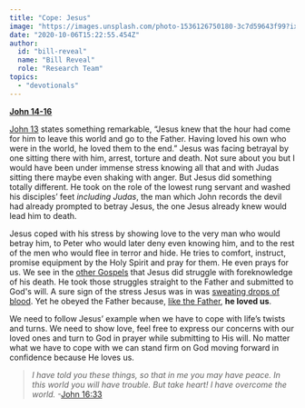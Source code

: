 ```yaml
---
title: "Cope: Jesus"
image: "https://images.unsplash.com/photo-1536126750180-3c7d59643f99?ixlib=rb-1.2.1&amp;q=85&amp;fm=jpg&amp;crop=entropy&amp;cs=srgb&amp;ixid=eyJhcHBfaWQiOjk2NjF9"
date: "2020-10-06T15:22:55.454Z"
author:
  id: "bill-reveal"
  name: "Bill Reveal"
  role: "Research Team"
topics:
  - "devotionals"
---
```

**[John 14-16][1]**

[John 13][2] states something remarkable, “Jesus knew that the hour had come for him to leave this world and go to the Father. Having loved his own who were in the world, he loved them to the end.” Jesus was facing betrayal by one sitting there with him, arrest, torture and death. Not sure about you but I would have been under immense stress knowing all that and with Judas sitting there maybe even shaking with anger. But Jesus did something totally different. He took on the role of the lowest rung servant and washed his disciples’ feet _including Judas_, the man which John records the devil had already prompted to betray Jesus, the one Jesus already knew would lead him to death.

Jesus coped with his stress by showing love to the very man who would  betray him, to Peter who would later deny even knowing him, and to the rest of the men who would flee in terror and hide. He tries to comfort, instruct, promise equipment by the Holy Spirit and pray for them. He even prays for us. We see in the [other Gospels][3] that Jesus did struggle with foreknowledge of his death. He took those struggles straight to the Father and submitted to God's will. A sure sign of the stress Jesus was in was [sweating drops of blood][4]. Yet he obeyed the Father because, [like the Father][5], **he loved us**.

We need to follow Jesus’ example when we have to cope with life’s twists and turns. We need to show love, feel free to express our concerns with our loved ones and turn to God in prayer while submitting to His will. No matter what we have to cope with we can stand firm on God moving forward in confidence because He loves us.

> _I have told you these things, so that in me you may have peace. In this world you will have trouble. But take heart! I have overcome the world._ -[John‬ ‭16:33][jhn1633]‬

[1]: https://biblehub.com/john/14.htm "John 14"
[2]: https://biblehub.com/john/13.htm "John 13"
[3]: https://biblehub.com/matthew/26.htm "Matthew 26"
[4]: https://bibblehub.com/luke/22-44.htm "Luke 22:44"
[5]: https://biblehub.com/john/3-16.htm "John 3:16"
[jhn1633]: https://biblehub.com/john/16-33.htm "John 16:33"
